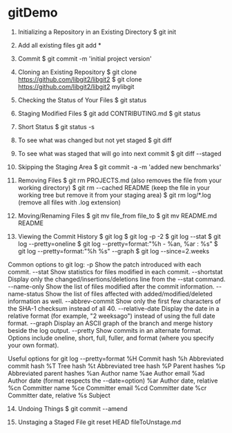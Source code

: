 # gitDemo

1. Initializing a Repository in an Existing Directory
$ git init

2. Add all existing files
git add *

3. Commit
$ git commit -m 'initial project version'

4. Cloning an Existing Repository
$ git clone https://github.com/libgit2/libgit2
$ git clone https://github.com/libgit2/libgit2 mylibgit

5. Checking the Status of Your Files
$ git status

6. Staging Modified Files
$ git add CONTRIBUTING.md
$ git status

7. Short Status
$ git status -s

8. To see what was changed but not yet staged
$ git diff

9. To see what was staged that will go into next commit
$ git diff --staged

10. Skipping the Staging Area
$ git commit -a -m 'added new benchmarks'

11. Removing Files
$ git rm PROJECTS.md       (also removes the file from your working directory)
$ git rm --cached README   (keep the file in your working tree but remove it from your staging area)
$ git rm log/\*.log        (remove all files with .log extension)

12. Moving/Renaming Files
$ git mv file_from file_to
$ git mv README.md README

13. Viewing the Commit History
$ git log
$ git log -p -2
$ git log --stat
$ git log --pretty=oneline
$ git log --pretty=format:"%h - %an, %ar : %s"
$ git log --pretty=format:"%h %s" --graph
$ git log --since=2.weeks

Common options to git log:
-p               Show the patch introduced with each commit.
--stat           Show statistics for files modified in each commit.
--shortstat      Display only the changed/insertions/deletions line from the --stat command.
--name-only      Show the list of files modified after the commit information.
--name-status    Show the list of files affected with added/modified/deleted information as well.
--abbrev-commit  Show only the first few characters of the SHA-1 checksum instead of all 40.
--relative-date  Display the date in a relative format (for example, "2 weeksago") instead of using the full date format.
--graph          Display an ASCII graph of the branch and merge history beside the log output.
--pretty         Show commits in an alternate format. Options include oneline, short, full, fuller, and format (where you specify your own format).

Useful options for git log --pretty=format
%H    Commit hash
%h    Abbreviated commit hash
%T    Tree hash
%t    Abbreviated tree hash
%P    Parent hashes
%p    Abbreviated parent hashes
%an   Author name
%ae   Author email
%ad   Author date (format respects the --date=option)
%ar   Author date, relative
%cn   Committer name
%ce   Committer email
%cd   Committer date
%cr   Committer date, relative
%s    Subject

14. Undoing Things
$ git commit --amend

15. Unstaging a Staged File
git reset HEAD fileToUnstage.md

